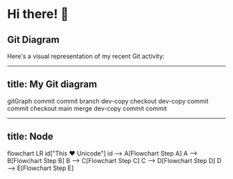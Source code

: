 # Hi there! 👋


## Git Diagram

Here's a visual representation of my recent Git activity:

---
title: My Git diagram
---
gitGraph
   commit
   commit
   branch dev-copy
   checkout dev-copy
   commit
   commit
   checkout main
   merge dev-copy
   commit
   commit


---
title: Node
---
flowchart LR
    id["This ❤ Unicode"]
    id --> A[Flowchart Step A]
    A --> B[Flowchart Step B]
    B --> C[Flowchart Step C]
    C --> D[Flowchart Step D]
    D --> E[Flowchart Step E]
